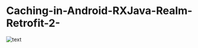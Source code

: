 # Caching-in-Android-RXJava-Realm-Retrofit-2-
![text](https://cdn-images-1.medium.com/max/1600/1*4T9A9rqCLsd2lXfg-0fxeA.png)

